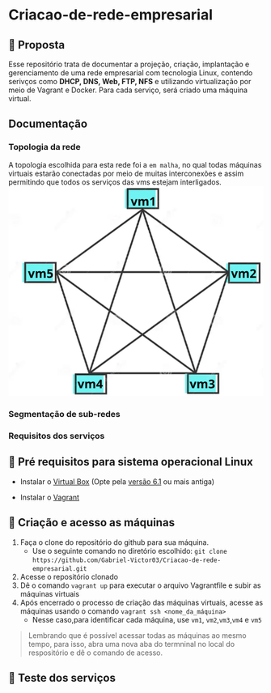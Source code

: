 # Criacao-de-rede-empresarial
## 📰 Proposta
Esse repositório trata de documentar a projeção, criação, implantação e gerenciamento de uma rede empresarial com tecnologia Linux, contendo serivços como **DHCP, DNS, Web, FTP, NFS** e utilizando virtualização por meio de Vagrant e Docker.
Para cada serviço, será criado uma máquina virtual.
## Documentação
### Topologia da rede
A topologia escolhida para esta rede foi a `em malha`, no qual todas máquinas virtuais estarão conectadas por meio de muitas interconexões e assim permitindo que todos os serviços das vms estejam interligados.
<img src="topologia.png" alt="Topologia de rede">
### Segmentação de sub-redes

### Requisitos dos serviços


## 📎 Pré requisitos para sistema operacional Linux
* Instalar o [Virtual Box](https://virtualbox.org/) (Opte pela [versão 6.1](https://www.virtualbox.org/wiki/Download_Old_Builds_6_1) ou mais antiga) 
  
* Instalar o [Vagrant](https://developer.hashicorp.com/vagrant/downloads?product_intent=vagrant)
    
## 🔑 Criação e acesso as máquinas
1) Faça o clone do repositório do github para sua máquina.
   - Use o seguinte comando no diretório escolhido: `git clone https://github.com/Gabriel-Victor03/Criacao-de-rede-empresarial.git`
2) Acesse o repositório clonado
3) Dê o comando `vagrant up` para executar o arquivo Vagrantfile e subir as máquinas virtuais
4) Após encerrado o processo de criação das máquinas virtuais, acesse as máquinas usando o comando `vagrant ssh <nome_da_máquina>`
   - Nesse caso,para identificar cada máquina, use `vm1`, `vm2`,`vm3`,`vm4` e `vm5`
> Lembrando que é possível acessar todas as máquinas ao mesmo tempo, para isso, abra uma nova aba do termninal no local do respositório e dê o comando de acesso.
    
## 📶 Teste dos serviços


